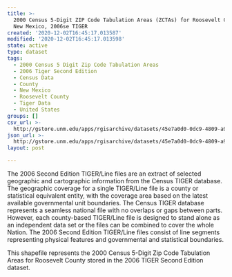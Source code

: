 ```yaml
---
title: >-
  2000 Census 5-Digit ZIP Code Tabulation Areas (ZCTAs) for Roosevelt County,
  New Mexico, 2006se TIGER
created: '2020-12-02T16:45:17.013587'
modified: '2020-12-02T16:45:17.013598'
state: active
type: dataset
tags:
  - 2000 Census 5 Digit Zip Code Tabulation Areas
  - 2006 Tiger Second Edition
  - Census Data
  - County
  - New Mexico
  - Roosevelt County
  - Tiger Data
  - United States
groups: []
csv_url: >-
  http://gstore.unm.edu/apps/rgisarchive/datasets/45e7a0d0-0dc9-4809-a9ba-529db397645a/tgr2006se_roos_zcta500.derived.csv
json_url: >-
  http://gstore.unm.edu/apps/rgisarchive/datasets/45e7a0d0-0dc9-4809-a9ba-529db397645a/tgr2006se_roos_zcta500.derived.json
layout: post

---
```

The 2006 Second Edition TIGER/Line files are an extract of selected geographic and cartographic information from the Census TIGER database.  The geographic coverage for a single TIGER/Line file is a county or statistical equivalent entity, with the coverage area based on the latest available governmental unit boundaries. The Census TIGER database represents a seamless national file with no overlaps or gaps between parts.  However, each county-based TIGER/Line file is designed to stand alone as an independent data set or the files can be combined to cover the whole Nation.  The 2006 Second Edition  TIGER/Line files consist of line segments representing physical features and governmental and statistical boundaries.  

This shapefile represents the 2000 Census 5-Digit Zip Code Tabulation Areas for Roosevelt County stored in the 2006 TIGER Second Edition dataset.
